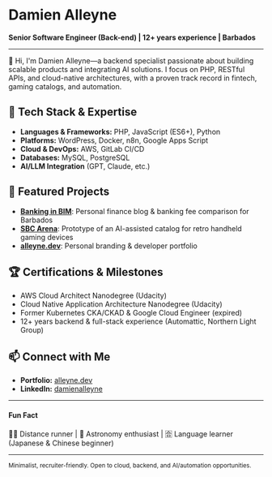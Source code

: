 # Damien Alleyne

**Senior Software Engineer (Back-end) | 12+ years experience | Barbados**

---

👋 Hi, I'm Damien Alleyne—a backend specialist passionate about building scalable products and integrating AI solutions. I focus on PHP, RESTful APIs, and cloud-native architectures, with a proven track record in fintech, gaming catalogs, and automation.

## 🔧 Tech Stack & Expertise
- **Languages & Frameworks:** PHP, JavaScript (ES6+), Python
- **Platforms:** WordPress, Docker, n8n, Google Apps Script
- **Cloud & DevOps:** AWS, GitLab CI/CD
- **Databases:** MySQL, PostgreSQL
- **AI/LLM Integration** (GPT, Claude, etc.)

## 🌟 Featured Projects
- [**Banking in BIM**](https://bankinginbim.com): Personal finance blog & banking fee comparison for Barbados
- [**SBC Arena**](https://sbc-arena.netlify.app): Prototype of an AI-assisted catalog for retro handheld gaming devices
- [**alleyne.dev**](https://alleyne.dev): Personal branding & developer portfolio

## 🏆 Certifications & Milestones
- AWS Cloud Architect Nanodegree (Udacity)
- Cloud Native Application Architecture Nanodegree (Udacity)
- Former Kubernetes CKA/CKAD & Google Cloud Engineer (expired)
- 12+ years backend & full-stack experience (Automattic, Northern Light Group)

## 📫 Connect with Me
- **Portfolio:** [alleyne.dev](https://alleyne.dev)
- **LinkedIn:** [damienalleyne](https://linkedin.com/in/damienalleyne)

---

#### Fun Fact
🏃‍♂️ Distance runner | 🌌 Astronomy enthusiast | 🈴 Language learner (Japanese & Chinese beginner)

---

<sub>Minimalist, recruiter-friendly. Open to cloud, backend, and AI/automation opportunities.</sub>
